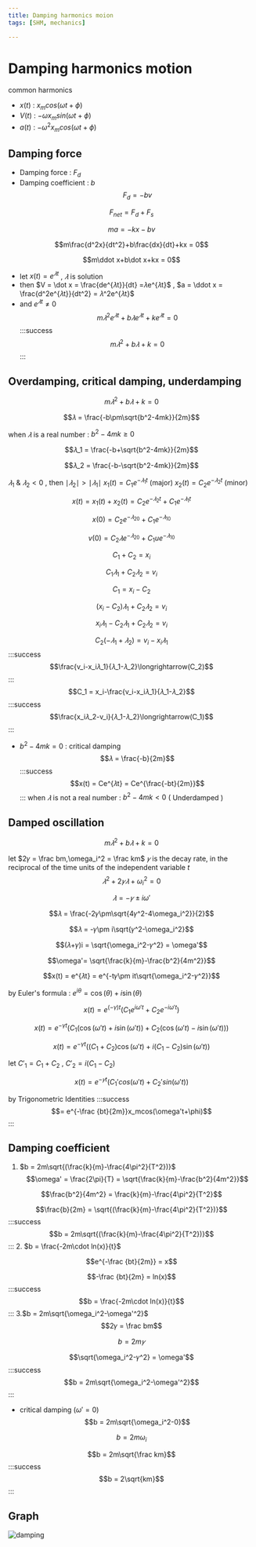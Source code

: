 ```yaml
---
title: Damping harmonics moion
tags: [SHM, mechanics]

---
```


# Damping harmonics motion
common harmonics
* $x(t)$ : $x_mcos(\omega t+\phi)$
* $V(t)$ : $-\omega x_msin(\omega t+\phi)$
* $a(t)$ : $-\omega^2x_mcos(\omega t+\phi)$
## Damping force
* Damping force : $F_d$
* Damping coefficient : $b$
$$F_d = -bv$$

$$F_{net} = F_d+F_s$$

$$ma = -kx-bv$$

$$m\frac{d^2x}{dt^2}+b\frac{dx}{dt}+kx = 0$$

$$m\ddot x+b\dot x+kx = 0$$

* let $x(t) = e^{𝜆t}$ , $𝜆$ is solution
* then $V = \dot x = \frac{de^{𝜆t}}{dt} =𝜆e^{𝜆t}$ , $a = \ddot x = \frac{d^2e^{𝜆t}}{dt^2} = 𝜆^2e^{𝜆t}$
* and $e^{𝜆t} \not= 0$
$$m𝜆^2e^{𝜆t}+b𝜆e^{𝜆t}+ke^{𝜆t} = 0$$
:::success
$$m𝜆^2+b𝜆+k = 0$$
:::
## Overdamping, critical damping, underdamping
$$m𝜆^2+b𝜆+k = 0$$

$$𝜆 = \frac{-b\pm\sqrt{b^2-4mk}}{2m}$$

when $𝜆$ is a real number : $b^2-4mk\ge 0$

$$𝜆_1 = \frac{-b+\sqrt{b^2-4mk}}{2m}$$

$$𝜆_2 = \frac{-b-\sqrt{b^2-4mk}}{2m}$$

$𝜆_1$ & $𝜆_2 < 0$ , then $\mid 𝜆_2\mid>\mid 𝜆_1\mid$
$x_1(t) = C_1e^{-𝜆_1t}$ (major)
$x_2(t) = C_2e^{-𝜆_2t}$ (minor)

$$x(t) = x_1(t)+x_2(t) = C_2e^{-𝜆_2t}+C_1e^{-𝜆_1t}$$

$$x(0) = C_2e^{-𝜆_20}+C_1e^{-𝜆_10}$$

$$v(0) = C_2𝜆e^{-𝜆_20}+C_1ue^{-𝜆_10}$$

$$C_1+C_2 = x_i$$

$$C_1𝜆_1+C_2𝜆_2 = v_i$$

$$C_1 = x_i-C_2$$

$$(x_i-C_2)𝜆_1+C_2𝜆_2 = v_i$$

$$x_i𝜆_1-C_2𝜆_1+C_2𝜆_2 = v_i$$

$$C_2(-𝜆_1+𝜆_2) = v_i-x_i𝜆_1$$
:::success
$$\frac{v_i-x_i𝜆_1}{𝜆_1-𝜆_2}\longrightarrow(C_2)$$
:::
$$C_1 = x_i-\frac{v_i-x_i𝜆_1}{𝜆_1-𝜆_2}$$
:::success
$$\frac{x_i𝜆_2-v_i}{𝜆_1-𝜆_2}\longrightarrow(C_1)$$
:::
* $b^2-4mk = 0$ : critical damping
$$𝜆 = \frac{-b}{2m}$$
:::success
$$x(t) = Ce^{𝜆t} = Ce^{\frac{-bt}{2m}}$$
:::
when $𝜆$ is not a real number : $b^2-4mk < 0$ ( Underdamped )
## Damped oscillation
$$m𝜆^2+b𝜆+k = 0$$

let $2𝛾 = \frac bm,\omega_i^2 = \frac km$
$𝛾$ is the decay rate, in the reciprocal of the time units of the independent variable $t$
$$𝜆^2+2𝛾𝜆+\omega_i^2 = 0$$

$$𝜆 = -𝛾\pm i\omega'$$

$$𝜆 = \frac{-2𝛾\pm\sqrt{4𝛾^2-4\omega_i^2}}{2}$$

$$𝜆 = -𝛾\pm i\sqrt{𝛾^2-\omega_i^2}$$

$$(𝜆+𝛾)i = \sqrt{\omega_i^2-𝛾^2} = \omega'$$

$$\omega'= \sqrt{\frac{k}{m}-\frac{b^2}{4m^2}}$$

$$x(t) = e^{𝜆t} = e^{-t𝛾\pm it\sqrt{\omega_i^2-𝛾^2}}$$

by Euler's formula : $e^{i\theta} = \cos(\theta)+i\sin(\theta)$

$$ x(t) = e^{(-\gamma)t} \left( C_1 e^{i\omega' t} + C_2 e^{-i\omega' t} \right) $$

$$ x(t) = e^{-\gamma t} \left( C_1 (\cos(\omega' t) + i \sin(\omega' t)) + C_2 (\cos(\omega' t) - i \sin(\omega' t)) \right) $$

$$ x(t) = e^{-\gamma t} \left( (C_1 + C_2) \cos(\omega' t) + i (C_1 - C_2) \sin(\omega' t) \right) $$

let $C'_1 = C_1 + C_2$ , $C'_2 = i (C_1 - C_2)$

$$x(t) = e^{-𝛾t}(C_1'cos(\omega't)+C_2'sin(\omega't))$$

by Trigonometric Identities
:::success
$$= e^{-\frac {bt}{2m}}x_mcos(\omega't+\phi)$$
:::
## Damping coefficient
1. $b = 2m\sqrt{(\frac{k}{m}-\frac{4\pi^2}{T^2})}$
$$\omega' = \frac{2\pi}{T} = \sqrt{\frac{k}{m}-\frac{b^2}{4m^2}}$$

$$\frac{b^2}{4m^2} = \frac{k}{m}-\frac{4\pi^2}{T^2}$$

$$\frac{b}{2m} = \sqrt{(\frac{k}{m}-\frac{4\pi^2}{T^2})}$$
:::success
$$b = 2m\sqrt{(\frac{k}{m}-\frac{4\pi^2}{T^2})}$$
:::
2. $b = \frac{-2m\cdot ln(x)}{t}$

$$e^{-\frac {bt}{2m}} = x$$

$$-\frac {bt}{2m} = ln(x)$$
:::success
$$b = \frac{-2m\cdot ln(x)}{t}$$
:::
3.$b = 2m\sqrt{\omega_i^2-\omega'^2}$
$$2𝛾 = \frac bm$$

$$b = 2m𝛾$$

$$\sqrt{\omega_i^2-𝛾^2} = \omega'$$
:::success
$$b = 2m\sqrt{\omega_i^2-\omega'^2}$$
:::
* critical damping ($\omega' = 0$)
$$b = 2m\sqrt{\omega_i^2-0}$$

$$b = 2m\omega_i$$

$$b = 2m\sqrt{\frac km}$$
:::success
$$b = 2\sqrt{km}$$
:::
## Graph
![damping](https://hackmd.io/_uploads/SkpZZ00S1l.png)
